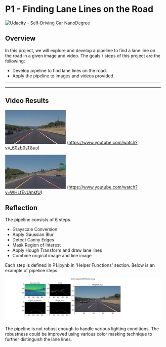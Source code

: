 # P1 - Finding Lane Lines on the Road
[![Udacity - Self-Driving Car NanoDegree](https://s3.amazonaws.com/udacity-sdc/github/shield-carnd.svg)](http://www.udacity.com/drive)

## Overview

In this project, we will explore and develop a pipeline to find a lane line on the road in a given image and video.  The goals / steps of this project are the following:

* Develop pipeline to find lane lines on the road.
* Apply the pipeline to images and videos provided.
---
[//]: # (Image References)
[image1]: ./test_images_output/solidwhite.jpg
[image2]: ./test_images_output/solidyellow.jpg
[image3]: ./test_images_output/solidWhiteCurve_process.jpg
---

## Video Results

![solidWhiteRight.mp4 Output][image1]
(https://www.youtube.com/watch?v=_60zb0sT8uo)

![solidYellowLeft.mp4 Output][image2]
(https://www.youtube.com/watch?v=WHLfEyUmsfU)

## Reflection

The pipeline consists of 6 steps.

* Grayscale Conversion
* Apply Gaussian Blur
* Detect Canny Edges
* Mask Region of Interest
* Apply Hough Transform and draw lane lines
* Combine original image and line image

Each step is defined in P1.ipynb in 'Helper Functions' section.  Below is an example of pipeline steps.

![alt text][image3]

The pipeline is not robust enough to handle various lighting conditions.  The robustness could be improved using various color masking technique to further distinguish the lane lines.
